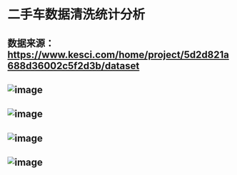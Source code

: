 # 二手车数据清洗统计分析
## 数据来源：https://www.kesci.com/home/project/5d2d821a688d36002c5f2d3b/dataset
## ![image](https://user-images.githubusercontent.com/78712551/156182288-7b7abb11-a2f4-4418-a9c9-802b190d2147.png)
## ![image](https://user-images.githubusercontent.com/78712551/156182361-b1f31e25-81dd-4707-97fd-a633db446898.png)
## ![image](https://user-images.githubusercontent.com/78712551/156182420-93211cb7-aedf-4155-a4f0-9113347f68d4.png)
## ![image](https://user-images.githubusercontent.com/78712551/156182523-3782a5bc-18e4-4d55-a734-80b1f48a2b20.png)
